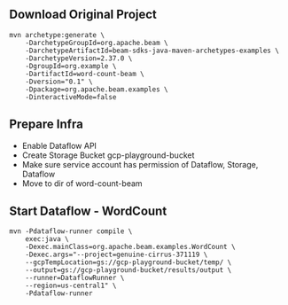 ## Download Original Project
```
mvn archetype:generate \
    -DarchetypeGroupId=org.apache.beam \
    -DarchetypeArtifactId=beam-sdks-java-maven-archetypes-examples \
    -DarchetypeVersion=2.37.0 \
    -DgroupId=org.example \
    -DartifactId=word-count-beam \
    -Dversion="0.1" \
    -Dpackage=org.apache.beam.examples \
    -DinteractiveMode=false
```

## Prepare Infra
* Enable Dataflow API
* Create Storage Bucket gcp-playground-bucket
* Make sure service account has permission of Dataflow, Storage, Dataflow
* Move to dir of word-count-beam

## Start Dataflow - WordCount
```
mvn -Pdataflow-runner compile \
    exec:java \
    -Dexec.mainClass=org.apache.beam.examples.WordCount \
    -Dexec.args="--project=genuine-cirrus-371119 \
    --gcpTempLocation=gs://gcp-playground-bucket/temp/ \
    --output=gs://gcp-playground-bucket/results/output \
    --runner=DataflowRunner \
    --region=us-central1" \
    -Pdataflow-runner
```